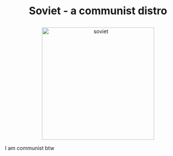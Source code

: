 # <p align="center">Soviet - a communist distro</p>

<p align="center"><img width="304" alt="soviet" src="https://user-images.githubusercontent.com/79536652/161164024-e716fbf2-629e-4676-b608-32bae9407877.JPG"></p>

<p>I am communist btw</p>


